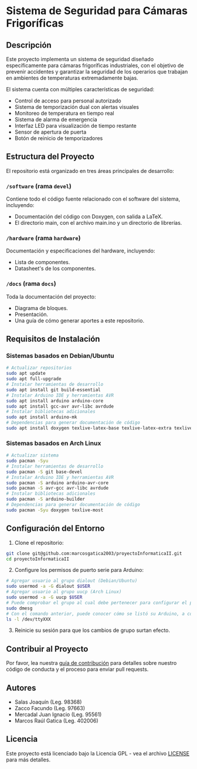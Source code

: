 # Sistema de Seguridad para Cámaras Frigoríficas

## Descripción
Este proyecto implementa un sistema de seguridad diseñado específicamente para cámaras frigoríficas industriales, con el objetivo de prevenir accidentes y garantizar la seguridad de los operarios que trabajan en ambientes de temperaturas extremadamente bajas.

El sistema cuenta con múltiples características de seguridad:
- Control de acceso para personal autorizado
- Sistema de temporización dual con alertas visuales
- Monitoreo de temperatura en tiempo real
- Sistema de alarma de emergencia
- Interfaz LED para visualización de tiempo restante
- Sensor de apertura de puerta
- Botón de reinicio de temporizadores

## Estructura del Proyecto
El repositorio está organizado en tres áreas principales de desarrollo:

### `/software` (rama `devel`)
Contiene todo el código fuente relacionado con el software del sistema, incluyendo:
- Documentación del código con Doxygen, con salida a LaTeX.
- El directorio main, con el archivo main.ino y un directorio de librerías.

### `/hardware` (rama `hardware`)
Documentación y especificaciones del hardware, incluyendo:
- Lista de componentes.
- Datasheet's de los componentes.

### `/docs` (rama `docs`)
Toda la documentación del proyecto:
- Diagrama de bloques.
- Presentación.
- Una guía de cómo generar aportes a este repositorio.

## Requisitos de Instalación
### Sistemas basados en Debian/Ubuntu
```bash
# Actualizar repositorios
sudo apt update
sudo apt full-upgrade
# Instalar herramientas de desarrollo
sudo apt install git build-essential
# Instalar Arduino IDE y herramientas AVR
sudo apt install arduino arduino-core
sudo apt install gcc-avr avr-libc avrdude
# Instalar bibliotecas adicionales
sudo apt install arduino-mk
# Dependencias para generar documentación de código
sudo apt install doxygen texlive-latex-base texlive-latex-extra texlive-fonts-recommended
```
### Sistemas basados en Arch Linux
```bash
# Actualizar sistema
sudo pacman -Syu
# Instalar herramientas de desarrollo
sudo pacman -S git base-devel
# Instalar Arduino IDE y herramientas AVR
sudo pacman -S arduino arduino-avr-core
sudo pacman -S avr-gcc avr-libc avrdude
# Instalar bibliotecas adicionales
sudo pacman -S arduino-builder
# Dependencias para generar documentación de código
sudo pacman -Syu doxygen texlive-most
```
## Configuración del Entorno
1. Clone el repositorio:
```bash
git clone git@github.com:marcosgatica2003/proyectoInformaticaII.git
cd proyectoInformaticaII
```
2. Configure los permisos de puerto serie para Arduino:
```bash
# Agregar usuario al grupo dialout (Debian/Ubuntu)
sudo usermod -a -G dialout $USER
# Agregar usuario al grupo uucp (Arch Linux)
sudo usermod -a -G uucp $USER
# Puede comprobar el grupo al cual debe pertenecer para configurar el puerto serie haciendo
sudo dmesg
# Con el comando anterior, puede conocer cómo se listó su Arduino, a continuación haga:
ls -l /dev/ttyXXX
```
3. Reinicie su sesión para que los cambios de grupo surtan efecto.
## Contribuir al Proyecto
Por favor, lea nuestra [guía de contribución](/docs/generarAportes/comoGenerarAportes.pdf) para detalles sobre nuestro código de conducta y el proceso para enviar pull requests.
## Autores
- Salas Joaquín (Leg. 98368)
- Zacco Facundo (Leg. 97663)
- Mercadal Juan Ignacio (Leg. 95561)
- Marcos Raúl Gatica (Leg. 402006)
## Licencia
Este proyecto está licenciado bajo la Licencia GPL - vea el archivo [LICENSE](/LICENSE) para más detalles.
